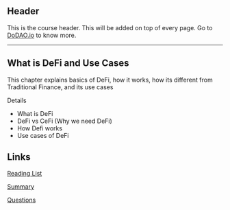 ## Header
This is the course header. This will be added on top of every page. Go to [DoDAO.io](https://www.dodao.io) to know more.

---

## What is DeFi and Use Cases
 
This chapter explains basics of DeFi, how it works, how its different from Traditional Finance, and its use cases

Details
  * What is DeFi 
  * DeFi vs CeFi (Why we need DeFi)
  * How Defi works
  * Use cases of DeFi


## Links
[Reading List](./../../generated/readings/intro-to-defi.md)

[Summary](./../../generated/summaries/intro-to-defi.md)

[Questions](./../../generated/questions/intro-to-defi.md)